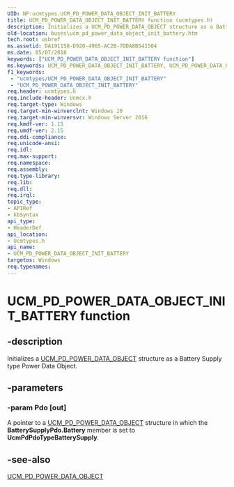 ```yaml
---
UID: NF:ucmtypes.UCM_PD_POWER_DATA_OBJECT_INIT_BATTERY
title: UCM_PD_POWER_DATA_OBJECT_INIT_BATTERY function (ucmtypes.h)
description: Initializes a UCM_PD_POWER_DATA_OBJECT structure as a Battery Supply type Power Data Object.
old-location: buses\ucm_pd_power_data_object_init_battery.htm
tech.root: usbref
ms.assetid: DA191158-D920-4965-AC2B-7DDA8B541504
ms.date: 05/07/2018
keywords: ["UCM_PD_POWER_DATA_OBJECT_INIT_BATTERY function"]
ms.keywords: UCM_PD_POWER_DATA_OBJECT_INIT_BATTERY, UCM_PD_POWER_DATA_OBJECT_INIT_BATTERY function [Buses], buses.ucm_pd_power_data_object_init_battery, ucmtypes/UCM_PD_POWER_DATA_OBJECT_INIT_BATTERY
f1_keywords:
 - "ucmtypes/UCM_PD_POWER_DATA_OBJECT_INIT_BATTERY"
 - "UCM_PD_POWER_DATA_OBJECT_INIT_BATTERY"
req.header: ucmtypes.h
req.include-header: Ucmcx.h
req.target-type: Windows
req.target-min-winverclnt: Windows 10
req.target-min-winversvr: Windows Server 2016
req.kmdf-ver: 1.15
req.umdf-ver: 2.15
req.ddi-compliance: 
req.unicode-ansi: 
req.idl: 
req.max-support: 
req.namespace: 
req.assembly: 
req.type-library: 
req.lib: 
req.dll: 
req.irql: 
topic_type:
- APIRef
- kbSyntax
api_type:
- HeaderDef
api_location:
- Ucmtypes.h
api_name:
- UCM_PD_POWER_DATA_OBJECT_INIT_BATTERY
targetos: Windows
req.typenames: 
---
```


# UCM_PD_POWER_DATA_OBJECT_INIT_BATTERY function


## -description


Initializes a <a href="https://docs.microsoft.com/windows-hardware/drivers/ddi/ucmtypes/ns-ucmtypes-_ucm_pd_power_data_object">UCM_PD_POWER_DATA_OBJECT</a> structure as a Battery Supply type Power Data Object.


## -parameters




### -param Pdo [out]

A pointer to a <a href="https://docs.microsoft.com/windows-hardware/drivers/ddi/ucmtypes/ns-ucmtypes-_ucm_pd_power_data_object">UCM_PD_POWER_DATA_OBJECT</a> structure in which the <b>BatterySupplyPdo.Battery</b> member is set to <b>UcmPdPdoTypeBatterySupply</b>.


## -see-also




<a href="https://docs.microsoft.com/windows-hardware/drivers/ddi/ucmtypes/ns-ucmtypes-_ucm_pd_power_data_object">UCM_PD_POWER_DATA_OBJECT</a>
 

 


